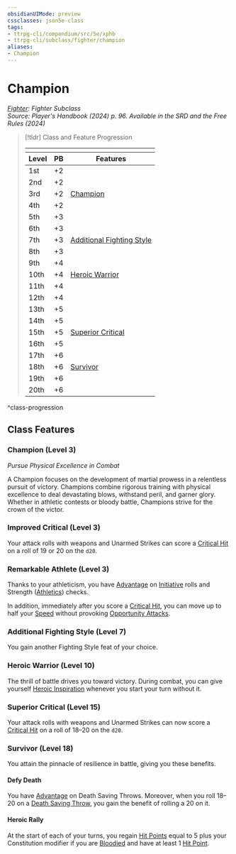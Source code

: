 ```yaml
---
obsidianUIMode: preview
cssclasses: json5e-class
tags:
- ttrpg-cli/compendium/src/5e/xphb
- ttrpg-cli/subclass/fighter/champion
aliases:
- Champion
---
```

# Champion
*[Fighter](./fighter-xphb.md): Fighter Subclass*  
*Source: Player's Handbook (2024) p. 96. Available in the <span title='Systems Reference Document (5.2)'>SRD</span> and the Free Rules (2024)*  

> [!tldr] Class and Feature Progression
> 
> <table class="class-progression">
> <thead>
> <tr><th colspan='3'></th></tr>
> <tr class="class-progression"><th class"level">Level</th><th class"pb">PB</th><th class"feature">Features</th></tr>
> </thead><tbody>
> <tr class="class-progression"><td class"level">1st</td><td class"pb">+2</td><td class"feature"></td></tr>
> <tr class="class-progression"><td class"level">2nd</td><td class"pb">+2</td><td class"feature"></td></tr>
> <tr class="class-progression"><td class"level">3rd</td><td class"pb">+2</td><td class"feature"><a href='#Champion (Level 3)' class='internal-link'>Champion</a></td></tr>
> <tr class="class-progression"><td class"level">4th</td><td class"pb">+2</td><td class"feature"></td></tr>
> <tr class="class-progression"><td class"level">5th</td><td class"pb">+3</td><td class"feature"></td></tr>
> <tr class="class-progression"><td class"level">6th</td><td class"pb">+3</td><td class"feature"></td></tr>
> <tr class="class-progression"><td class"level">7th</td><td class"pb">+3</td><td class"feature"><a href='#Additional Fighting Style (Level 7)' class='internal-link'>Additional Fighting Style</a></td></tr>
> <tr class="class-progression"><td class"level">8th</td><td class"pb">+3</td><td class"feature"></td></tr>
> <tr class="class-progression"><td class"level">9th</td><td class"pb">+4</td><td class"feature"></td></tr>
> <tr class="class-progression"><td class"level">10th</td><td class"pb">+4</td><td class"feature"><a href='#Heroic Warrior (Level 10)' class='internal-link'>Heroic Warrior</a></td></tr>
> <tr class="class-progression"><td class"level">11th</td><td class"pb">+4</td><td class"feature"></td></tr>
> <tr class="class-progression"><td class"level">12th</td><td class"pb">+4</td><td class"feature"></td></tr>
> <tr class="class-progression"><td class"level">13th</td><td class"pb">+5</td><td class"feature"></td></tr>
> <tr class="class-progression"><td class"level">14th</td><td class"pb">+5</td><td class"feature"></td></tr>
> <tr class="class-progression"><td class"level">15th</td><td class"pb">+5</td><td class"feature"><a href='#Superior Critical (Level 15)' class='internal-link'>Superior Critical</a></td></tr>
> <tr class="class-progression"><td class"level">16th</td><td class"pb">+5</td><td class"feature"></td></tr>
> <tr class="class-progression"><td class"level">17th</td><td class"pb">+6</td><td class"feature"></td></tr>
> <tr class="class-progression"><td class"level">18th</td><td class"pb">+6</td><td class"feature"><a href='#Survivor (Level 18)' class='internal-link'>Survivor</a></td></tr>
> <tr class="class-progression"><td class"level">19th</td><td class"pb">+6</td><td class"feature"></td></tr>
> <tr class="class-progression"><td class"level">20th</td><td class"pb">+6</td><td class"feature"></td></tr>
> </tbody></table>

^class-progression


## Class Features

### Champion (Level 3)

*Pursue Physical Excellence in Combat*

A Champion focuses on the development of martial prowess in a relentless pursuit of victory. Champions combine rigorous training with physical excellence to deal devastating blows, withstand peril, and garner glory. Whether in athletic contests or bloody battle, Champions strive for the crown of the victor.

### Improved Critical (Level 3)

Your attack rolls with weapons and Unarmed Strikes can score a [Critical Hit](Інструменти%20ДМ/CLI/rules/variant-rules/critical-hit-xphb.md) on a roll of 19 or 20 on the `d20`.

### Remarkable Athlete (Level 3)

Thanks to your athleticism, you have [Advantage](Інструменти%20ДМ/CLI/rules/variant-rules/advantage-xphb.md) on [Initiative](Інструменти%20ДМ/CLI/rules/variant-rules/initiative-xphb.md) rolls and Strength ([Athletics](Інструменти%20ДМ/CLI/rules/skills.md#Athletics)) checks.

In addition, immediately after you score a [Critical Hit](Інструменти%20ДМ/CLI/rules/variant-rules/critical-hit-xphb.md), you can move up to half your [Speed](Інструменти%20ДМ/CLI/rules/variant-rules/speed-xphb.md) without provoking [Opportunity Attacks](Інструменти%20ДМ/CLI/rules/actions.md#Opportunity%20Attack).

### Additional Fighting Style (Level 7)

You gain another Fighting Style feat of your choice.

### Heroic Warrior (Level 10)

The thrill of battle drives you toward victory. During combat, you can give yourself [Heroic Inspiration](Інструменти%20ДМ/CLI/rules/variant-rules/heroic-inspiration-xphb.md) whenever you start your turn without it.

### Superior Critical (Level 15)

Your attack rolls with weapons and Unarmed Strikes can now score a [Critical Hit](Інструменти%20ДМ/CLI/rules/variant-rules/critical-hit-xphb.md) on a roll of 18–20 on the `d20`.

### Survivor (Level 18)

You attain the pinnacle of resilience in battle, giving you these benefits.

#### Defy Death

You have [Advantage](Інструменти%20ДМ/CLI/rules/variant-rules/advantage-xphb.md) on Death Saving Throws. Moreover, when you roll 18–20 on a [Death Saving Throw](Інструменти%20ДМ/CLI/rules/variant-rules/death-saving-throw-xphb.md), you gain the benefit of rolling a 20 on it.

#### Heroic Rally

At the start of each of your turns, you regain [Hit Points](Інструменти%20ДМ/CLI/rules/variant-rules/hit-points-xphb.md) equal to 5 plus your Constitution modifier if you are [Bloodied](Інструменти%20ДМ/CLI/rules/conditions.md#Bloodied) and have at least 1 [Hit Point](Інструменти%20ДМ/CLI/rules/variant-rules/hit-points-xphb.md).